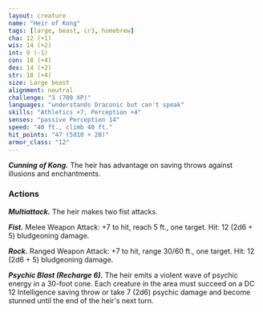 ```yaml
---
layout: creature
name: "Heir of Kong"
tags: [large, beast, cr3, homebrew]
cha: 12 (+1)
wis: 14 (+2)
int: 9 (-1)
con: 18 (+4)
dex: 14 (+2)
str: 18 (+4)
size: Large beast
alignment: neutral
challenge: "3 (700 XP)"
languages: "understands Draconic but can't speak"
skills: "Athletics +7, Perception +4"
senses: "passive Perception 14"
speed: "40 ft., climb 40 ft."
hit_points: "47 (5d10 + 20)"
armor_class: "12"
---
```


***Cunning of Kong.*** The heir has advantage on saving
throws against illusions and enchantments.

### Actions

***Multiattack.*** The heir makes two fist attacks.

***Fist.*** Melee Weapon Attack: +7 to hit, reach 5 ft.,
one target. Hit: 12 (2d6 + 5) bludgeoning damage.

***Rock.*** Ranged Weapon Attack: +7 to hit, range
30/60 ft., one target. Hit: 12 (2d6 + 5) bludgeoning
damage.

***Psychic Blast (Recharge 6).*** The heir emits a violent
wave of psychic energy in a 30-foot cone. Each
creature in the area must succeed on a DC 12
Intelligence saving throw or take 7 (2d6) psychic
damage and become stunned until the end of the
heir's next turn.
